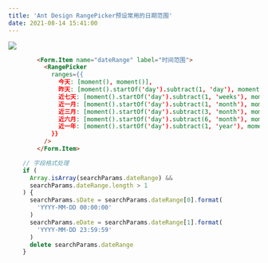```yaml
---
title: 'Ant Design RangePicker预设常用的日期范围'
date: 2021-08-14 15:41:00
---   
```

![](https://img-blog.csdnimg.cn/20210814153958621.png?x-oss-processimage/watermark,type_ZmFuZ3poZW5naGVpdGk,shadow_10,text_aHR0cHM6Ly9ibG9nLmNzZG4ubmV0L3h1dG9uZ2Jhbw,size_16,color_FFFFFF,t_70)

```html
        <Form.Item name="dateRange" label="时间范围">
          <RangePicker
            ranges={{
              今天: [moment(), moment()],
              昨天: [moment().startOf('day').subtract(1, 'day'), moment().endOf('day').subtract(1, 'day')],
              近七天: [moment().startOf('day').subtract(1, 'weeks'), moment()],
              近一月: [moment().startOf('day').subtract(1, 'month'), moment()],
              近三月: [moment().startOf('day').subtract(3, 'month'), moment()],
              近六月: [moment().startOf('day').subtract(6, 'month'), moment()],
              近一年: [moment().startOf('day').subtract(1, 'year'), moment()],
            }}
          />
        </Form.Item>
```

```javascript
    // 字段格式处理
    if (
      Array.isArray(searchParams.dateRange) &&
      searchParams.dateRange.length > 1
    ) {
      searchParams.sDate = searchParams.dateRange[0].format(
        'YYYY-MM-DD 00:00:00'
      )
      searchParams.eDate = searchParams.dateRange[1].format(
        'YYYY-MM-DD 23:59:59'
      )
      delete searchParams.dateRange
    }
```